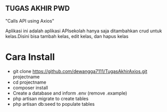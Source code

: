 ## TUGAS AKHIR PWD
"Calls API using Axios"

Aplikasi ini adalah aplikasi APIsekolah hanya saja ditambahkan crud untuk kelas.Disini bisa tambah kelas, edit kelas, dan hapus kelas 

# Cara Install

* git clone https://github.com/dewangga7111/TugasAkhirAxios.git projectname
* cd projectname
* composer install
* Create a database and inform .env (remove .example)
* php artisan migrate to create tables
* php artisan db:seed to populate tables

